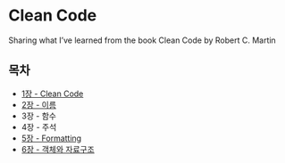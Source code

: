 # Clean Code
Sharing what I’ve learned from the book Clean Code by Robert C. Martin


## 목차

* [1장 - Clean Code](https://github.com/joosomi/CleanCode/blob/main/1%EC%9E%A5%20%EA%B9%A8%EB%81%97%ED%95%9C%20%EC%BD%94%EB%93%9C.md) 
* [2장 - 이름](https://github.com/joosomi/CleanCode/blob/main/2%EC%9E%A5%20%EC%9D%98%EB%AF%B8%20%EC%9E%88%EB%8A%94%20%EC%9D%B4%EB%A6%84.md)
* 3장 - 함수 
* 4장 - 주석
* [5장 - Formatting](https://github.com/joosomi/CleanCode/blob/main/5%EC%9E%A5%20%ED%98%95%EC%8B%9D%20%EB%A7%9E%EC%B6%94%EA%B8%B0.md) 
* [6장 - 객체와 자료구조](https://github.com/joosomi/CleanCode/blob/main/6%EC%9E%A5_%EA%B0%9D%EC%B2%B4%EC%99%80_%EC%9E%90%EB%A3%8C%EA%B5%AC%EC%A1%B0.md) 
